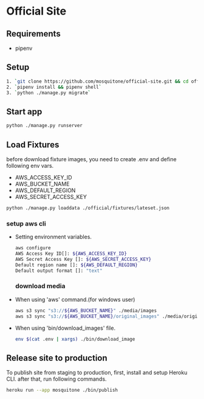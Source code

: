 # Official Site

## Requirements

- pipenv

## Setup

```bash
1. `git clone https://github.com/mosquitone/official-site.git && cd official-site`
2. `pipenv install && pipenv shell`
3. `python ./manage.py migrate`
```

## Start app

```bash
python ./manage.py runserver
```

## Load Fixtures

before download fixture images, you need to create .env and define following env vars.

- AWS_ACCESS_KEY_ID
- AWS_BUCKET_NAME
- AWS_DEFAULT_REGION
- AWS_SECRET_ACCESS_KEY

```bash
python ./manage.py loaddata ./official/fixtures/lateset.json
```

### setup aws cli

- Setting environment variables.
  
  ```bash
  aws configure
  AWS Access Key ID[]: ${AWS_ACCESS_KEY_ID}
  AWS Secret Access Key []: ${AWS_SECRET_ACCESS_KEY}
  Default region name []: ${AWS_DEFAULT_REGION}
  Default output format []: "text"
  ```

  ### download media 

- When using 'aws' command.(for windows user)
  ```bash
  aws s3 sync "s3://${AWS_BUCKET_NAME}" ./media/images 
  aws s3 sync "s3://${AWS_BUCKET_NAME}/original_images" ./media/original_images
  ```

- When using 'bin/download_images' file.
  ```bash
  env $(cat .env | xargs) ./bin/download_image
  ```

## Release site to production

To publish site from staging to production, first, install and setup Heroku CLI. after that, run following commands.

```bash
heroku run --app mosquitone ./bin/publish
```
